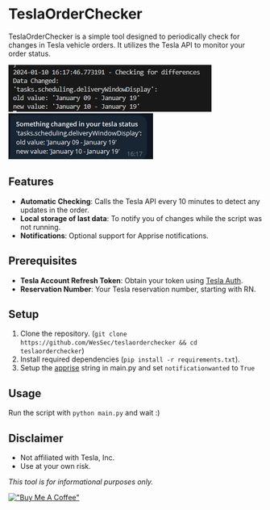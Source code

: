 # TeslaOrderChecker

TeslaOrderChecker is a simple tool designed to periodically check for changes in Tesla vehicle orders. It utilizes the Tesla API to monitor your order status.

![Terminal Screenshot](docs/image-2.png)
![Telegram Screenshot](docs/image-1.png)

## Features
- **Automatic Checking**: Calls the Tesla API every 10 minutes to detect any updates in the order.
- **Local storage of last data**: To notify you of changes while the script was not running.
- **Notifications**: Optional support for Apprise notifications.

## Prerequisites
- **Tesla Account Refresh Token**: Obtain your token using [Tesla Auth](https://github.com/adriankumpf/tesla_auth).
- **Reservation Number**: Your Tesla reservation number, starting with RN.

## Setup
1. Clone the repository. (`git clone https://github.com/WesSec/teslaorderchecker && cd teslaorderchecker`)
2. Install required dependencies (`pip install -r requirements.txt`).
3. Setup the [apprise](https://github.com/caronc/apprise) string in main.py and set `notificationwanted` to `True`

## Usage
Run the script with `python main.py` and wait :) 

## Disclaimer
- Not affiliated with Tesla, Inc.
- Use at your own risk.

*This tool is for informational purposes only.*

[!["Buy Me A Coffee"](https://www.buymeacoffee.com/assets/img/custom_images/orange_img.png)](https://www.buymeacoffee.com/wessec)
